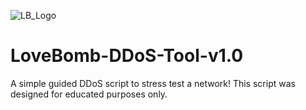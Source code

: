 ![LB_Logo](https://user-images.githubusercontent.com/100249626/216124395-9fc28b1e-a1c9-4f9c-9a0c-4112b1e18ed8.png)

# LoveBomb-DDoS-Tool-v1.0
A simple guided DDoS script to stress test a network!
This script was designed for educated purposes only.




